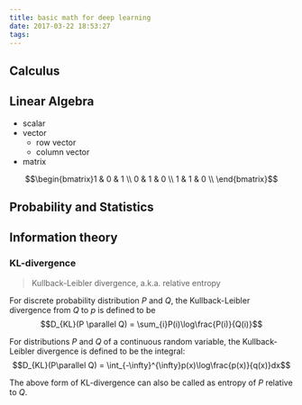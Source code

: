 ```yaml
---
title: basic math for deep learning
date: 2017-03-22 18:53:27
tags:
---
```


## Calculus

## Linear Algebra
- scalar
- vector
  - row vector
  - column vector
- matrix

$$\begin{bmatrix}1 & 0 & 1 \\ 0 & 1 & 0 \\ 1 & 1 & 0 \\ \end{bmatrix}$$

## Probability and Statistics

## Information theory

### KL-divergence ###
> Kullback-Leibler divergence, a.k.a. relative entropy

For discrete probability distribution $P$ and $Q$, the Kullback-Leibler divergence from $Q$ to $p$ is defined to be
$$D_{KL}(P \parallel Q) = \sum_{i}P(i)\log\frac{P(i)}{Q(i)}$$ 

For distributions $P$ and $Q$ of a continuous random variable, the Kullback-Leibler divergence is defined to be the integral:
$$D_{KL}(P\parallel Q) = \int_{-\infty}^{\infty}p(x)\log\frac{p(x)}{q(x)}dx$$

The above form of KL-divergence can also be called as entropy of $P$ relative to $Q$.

